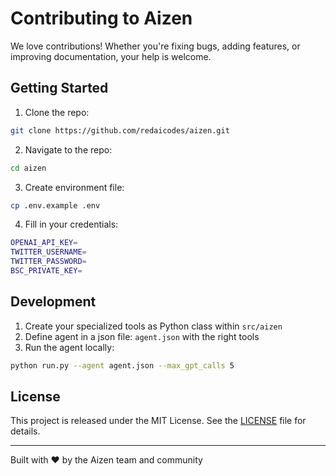 # Contributing to Aizen

We love contributions! Whether you're fixing bugs, adding features, or improving documentation, your help is welcome.

## Getting Started

1. Clone the repo:

```bash
git clone https://github.com/redaicodes/aizen.git
```

2. Navigate to the repo:

```bash
cd aizen
```

3. Create environment file:

```bash
cp .env.example .env
```

4. Fill in your credentials:

```bash
OPENAI_API_KEY=
TWITTER_USERNAME=
TWITTER_PASSWORD=
BSC_PRIVATE_KEY=
```

## Development

1. Create your specialized tools as Python class within `src/aizen`
2. Define agent in a json file: `agent.json` with the right tools
3. Run the agent locally:

```bash
python run.py --agent agent.json --max_gpt_calls 5
```

## License

This project is released under the MIT License. See the [LICENSE](LICENSE) file for details.

---

Built with ❤️ by the Aizen team and community
